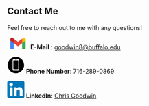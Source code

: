 ## Contact Me

Feel free to reach out to me with any questions! 

<img src="gmail.png" width="50"> **E-Mail** : [goodwin8@buffalo.edu](mailto:goodwin8@buffalo.edu)

<img src="phone2.jpg" width="40"> **Phone Number**: 716-289-0869

<img src="linkedin.png" width="40"> **LinkedIn**: [Chris Goodwin](www.linkedin.com/in/chris-goodwin-b9778889)
